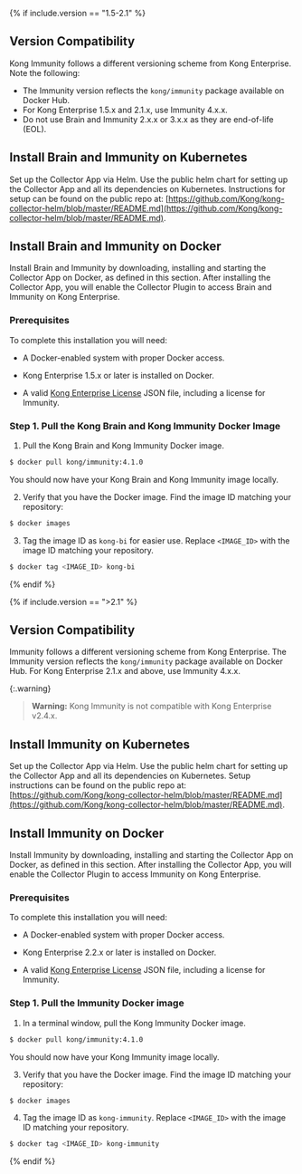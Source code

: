 <!-- Version compatibility and download instructions for Brain and Immunity
which is located in the install-configure.md file in the immuntiy folder -->

{% if include.version == "1.5-2.1" %}
## Version Compatibility
Kong Immunity follows a different versioning scheme from Kong Enterprise. Note the following:
* The Immunity version reflects the `kong/immunity` package available on Docker Hub.
* For Kong Enterprise 1.5.x and 2.1.x, use Immunity 4.x.x.
* Do not use Brain and Immunity 2.x.x or 3.x.x as they are end-of-life (EOL).

## Install Brain and Immunity on Kubernetes
Set up the Collector App via Helm. Use the public helm chart for setting up the Collector App and all its dependencies on Kubernetes. Instructions for setup can be found on the public repo at: [https://github.com/Kong/kong-collector-helm/blob/master/README.md](https://github.com/Kong/kong-collector-helm/blob/master/README.md).

## Install Brain and Immunity on Docker
Install Brain and Immunity by downloading, installing and starting the Collector App on Docker, as defined in this section. After installing the Collector App, you will enable the Collector Plugin to access Brain and Immunity on Kong Enterprise.

### Prerequisites
To complete this installation you will need:

* A Docker-enabled system with proper Docker access.

* Kong Enterprise 1.5.x or later is installed on Docker.

* A valid [Kong Enterprise License](/enterprise/{{page.kong_version}}/deployment/access-license/) JSON file, including a license for Immunity.

### Step 1. Pull the Kong Brain and Kong Immunity Docker Image

1. Pull the Kong Brain and Kong Immunity Docker image.
```bash
$ docker pull kong/immunity:4.1.0
```
You should now have your Kong Brain and Kong Immunity image locally.

2. Verify that you have the Docker image. Find the image ID matching your repository:
```bash
$ docker images
```
3. Tag the image ID as `kong-bi` for easier use. Replace `<IMAGE_ID>` with the image ID matching your repository.
```bash
$ docker tag <IMAGE_ID> kong-bi
```
{% endif %}

{% if include.version == ">2.1" %}
## Version Compatibility
Immunity follows a different versioning scheme from Kong Enterprise. The Immunity version reflects the `kong/immunity` package available on Docker Hub.
For Kong Enterprise 2.1.x and above, use Immunity 4.x.x.

{:.warning}
> **Warning:** Kong Immunity is not compatible with Kong Enterprise v2.4.x.

## Install Immunity on Kubernetes
Set up the Collector App via Helm. Use the public helm chart for setting up the Collector App and all its dependencies on Kubernetes. Setup instructions can be found on the public repo at: [https://github.com/Kong/kong-collector-helm/blob/master/README.md](https://github.com/Kong/kong-collector-helm/blob/master/README.md).

## Install Immunity on Docker
Install Immunity by downloading, installing and starting the Collector App on Docker, as defined in this section. After installing the Collector App, you will enable the Collector Plugin to access Immunity on Kong Enterprise.

### Prerequisites
To complete this installation you will need:

* A Docker-enabled system with proper Docker access.

* Kong Enterprise 2.2.x or later is installed on Docker.

* A valid [Kong Enterprise License](/enterprise/{{page.kong_version}}/deployment/access-license/) JSON file, including a license for Immunity.

### Step 1. Pull the Immunity Docker image

1. In a terminal window, pull the Kong Immunity Docker image.
```bash
$ docker pull kong/immunity:4.1.0
```
You should now have your Kong Immunity image locally.

3. Verify that you have the Docker image. Find the image ID matching your repository:
```bash
$ docker images
```
4. Tag the image ID as `kong-immunity`. Replace `<IMAGE_ID>` with the image ID matching your repository.
```bash
$ docker tag <IMAGE_ID> kong-immunity
```
{% endif %}
